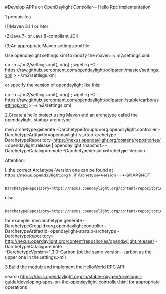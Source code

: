 
#Develop APPs on OpenDaylight Controller-- Hello Rpc implementation

1.prequisites

 (1)Maven 3.1.1 or later

 (2)Java 7- or Java 8-compliant JDK

 (3)An appropriate Maven settings.xml file:

 Use opendaylight settings.xml to modify the maven ~/.m2/settings.xml:
 
 cp -n ~/.m2/settings.xml{,.orig} ; 
 wget -q -O - https://raw.githubusercontent.com/opendaylight/odlparent/master/settings.xml > ~/.m2/settings.xml

 or specify the version of opendaylight like this:
 
 cp -n ~/.m2/settings.xml{,.orig} ; 
 wget -q -O - https://raw.githubusercontent.com/opendaylight/odlparent/stable/carbon/settings.xml > ~/.m2/settings.xml

2.Create a hello project using Maven and an archetype called the opendaylight-startup-archetype

 mvn archetype:generate 
 -DarchetypeGroupId=org.opendaylight.controller 
 -DarchetypeArtifactId=opendaylight-startup-archetype 
 -DarchetypeRepository=https://nexus.opendaylight.org/content/repositories/<opendaylight.release | opendaylight.snapshot>
 -DarchetypeCatalog=remote 
 -DarchetypeVersion=Archetype-Version
 
  
  Attention:
  
   I. the correct Archetype-Version one can be found at https://nexus.opendaylight.org 
  II. if  Archetype-Version==*-SNAPSHOT 
  
       -DarchetypeRepository=https://nexus.opendaylight.org/content/repositories/opendaylight.snapshot/
  else:
  
       -DarchetypeRepository=https://nexus.opendaylight.org/content/repositories/opendaylight.release/

 for example:
 mvn archetype:generate 
 -DarchetypeGroupId=org.opendaylight.controller 
 -DarchetypeArtifactId=opendaylight-startup-archetype 
 -DarchetypeRepository= http://nexus.opendaylight.org/content/repositories/opendaylight.release/ 
 -DarchetypeCatalog=remote  
 -DarchetypeVersion=1.3.0-Carbon (be the same version--carbon as the upper one in the settings.xml)
 
     
3.Build the module and implement the HelloWorld RPC API:
   
   search https://docs.opendaylight.org/en/stable-oxygen/developer-guide/developing-apps-on-the-opendaylight-controller.html 
   for appropriate operations
